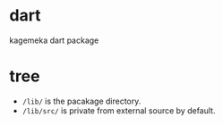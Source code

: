 # dart
kagemeka dart package


# tree
- `/lib/` is the pacakage directory.
- `/lib/src/` is private from external source by default.
